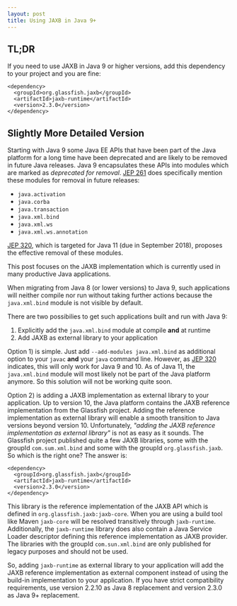 ```yaml
---
layout: post
title: Using JAXB in Java 9+
---
```


## TL;DR

If you need to use JAXB in Java 9 or higher versions, add this dependency to your project and you are fine:

```
<dependency>
  <groupId>org.glassfish.jaxb</groupId>
  <artifactId>jaxb-runtime</artifactId>
  <version>2.3.0</version>
</dependency>
```

## Slightly More Detailed Version

Starting with Java 9 some Java EE APIs that have been part of the Java platform for a long time have been deprecated and are likely to be removed in future Java releases. Java 9 encapsulates these APIs into modules which are marked as *deprecated for removal*. [JEP 261](http://openjdk.java.net/jeps/261) does specifically mention these modules for removal in future releases:

- `java.activation`
- `java.corba`
- `java.transaction`
- `java.xml.bind`
- `java.xml.ws`
- `java.xml.ws.annotation`

[JEP 320](http://openjdk.java.net/jeps/320), which is targeted for Java 11 (due in September 2018), proposes the effective removal of these modules.

This post focuses on the JAXB implementation which is currently used in many productive Java applications.

When migrating from Java 8 (or lower versions) to Java 9, such applications will neither compile nor run without taking further actions because the `java.xml.bind` module is not visible by default.

There are two possibilies to get such applications built and run with Java 9:

1. Explicitly add the `java.xml.bind` module at compile **and** at runtime
2. Add JAXB as external library to your application

Option 1) is simple. Just add `--add-modules java.xml.bind` as additional option to your `javac` **and** your `java` command line. However, as [JEP 320](http://openjdk.java.net/jeps/320) indicates, this will only work for Java 9 and 10. As of Java 11, the `java.xml.bind` module will most likely not be part of the Java platform anymore. So this solution will not be working quite soon.

Option 2) is adding a JAXB implementation as external library to your application. Up to version 10, the Java platform contains the JAXB reference implementation from the Glassfish project. Adding the reference implementation as external library will enable a smooth transition to Java versions beyond version 10.
Unfortunately, *"adding the JAXB reference implementation as external library"* is not as easy as it sounds. The Glassfish project published quite a few JAXB libraries, some with the groupId `com.sum.xml.bind` and some with the groupId `org.glassfish.jaxb`. So which is the right one? The answer is:

```
<dependency>
  <groupId>org.glassfish.jaxb</groupId>
  <artifactId>jaxb-runtime</artifactId>
  <version>2.3.0</version>
</dependency>
```

This library is the reference implementation of the JAXB API which is defined in `org.glassfish.jaxb:jaxb-core`. When you are using a build tool like Maven `jaxb-core` will be resolved transitively through `jaxb-runtime`.
Additionally, the `jaxb-runtime` library does also contain a Java Service Loader descriptor defining this reference implementation as JAXB provider.
The libraries with the groupId `com.sun.xml.bind` are only published for legacy purposes and should not be used.

So, adding `jaxb-runtime` as external library to your application will add the JAXB reference implementation as external component instead of using the build-in implementation to your application. If you have strict compatibility requirements, use version 2.2.10 as Java 8 replacement and version 2.3.0 as Java 9+ replacement.
